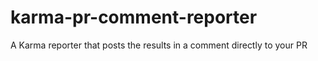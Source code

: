 # karma-pr-comment-reporter
A Karma reporter that posts the results in a comment directly to your PR
